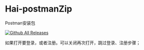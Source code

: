 # Hai-postmanZip
Postman安装包

[![Github All Releases](https://img.shields.io/github/downloads/diankuanghuolong/Hai-/total.svg)](https://github.com/diankuanghuolong/Hai-postmanZip)

如果打开要登录，或者注册。可以关闭再次打开，跳过登录、注册步骤；
